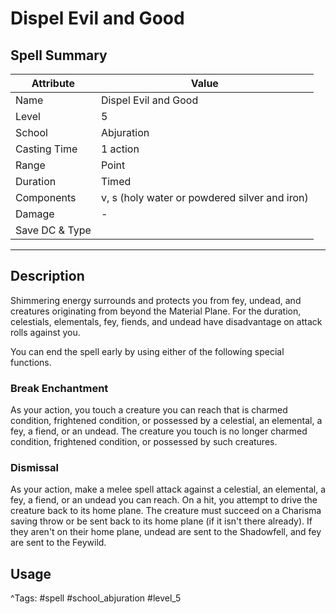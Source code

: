 # Dispel Evil and Good

## Spell Summary

| Attribute        | Value                  |
|------------------|------------------------|
| Name             | Dispel Evil and Good                 |
| Level            | 5                |
| School           | Abjuration          |
| Casting Time     | 1 action              |
| Range            | Point            |
| Duration         | Timed             |
| Components       | v, s (holy water or powdered silver and iron)             |
| Damage           | -               |
| Save DC & Type   |              |

---

## Description

Shimmering energy surrounds and protects you from fey, undead, and creatures originating from beyond the Material Plane. For the duration, celestials, elementals, fey, fiends, and undead have disadvantage on attack rolls against you.

You can end the spell early by using either of the following special functions.

### Break Enchantment

As your action, you touch a creature you can reach that is charmed condition, frightened condition, or possessed by a celestial, an elemental, a fey, a fiend, or an undead. The creature you touch is no longer charmed condition, frightened condition, or possessed by such creatures.

### Dismissal

As your action, make a melee spell attack against a celestial, an elemental, a fey, a fiend, or an undead you can reach. On a hit, you attempt to drive the creature back to its home plane. The creature must succeed on a Charisma saving throw or be sent back to its home plane (if it isn't there already). If they aren't on their home plane, undead are sent to the Shadowfell, and fey are sent to the Feywild.

## Usage


^Tags: #spell #school_abjuration #level_5